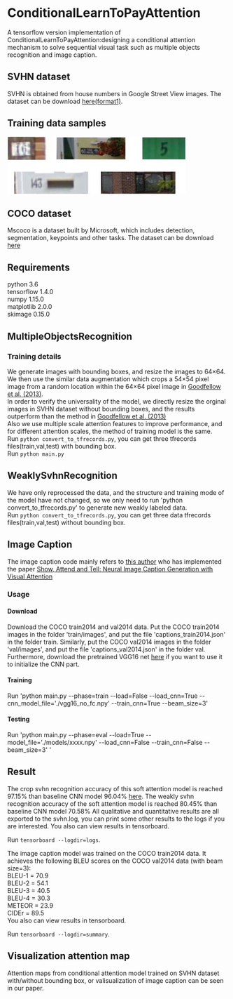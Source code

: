 # ConditionalLearnToPayAttention
A tensorflow version implementation of ConditionalLearnToPayAttention:designing a conditional attention mechanism to solve sequential visual task such as multiple objects recognition and image caption. 


## SVHN dataset
SVHN is obtained from house numbers in Google Street View images. The dataset can be download [here(format1)](http://ufldl.stanford.edu/housenumbers/).</br>

## Training data samples
![](https://github.com/caoquanjie/ConditionalLearnToPayAttention/raw/master/samples/sample.jpg)

## COCO dataset 
Mscoco is a dataset built by Microsoft, which includes detection, segmentation, keypoints and other tasks. The dataset can be download [here](http://cocodataset.org/#people)

## Requirements
python 3.6</br>
tensorflow 1.4.0</br>
numpy 1.15.0</br>
matplotlib 2.0.0</br>
skimage 0.15.0



## MultipleObjectsRecognition</br>
### Training details
We generate images with bounding boxes, and resize the images to 64×64. 
We then use the similar data augmentation which crops a 54×54 pixel image from a random location within the 64×64 pixel image in [Goodfellow et al. (2013)](https://arxiv.org/pdf/1312.6082).</br>
In order to verify the universality of the model, we directly resize the orginal images in SVHN dataset without bounding boxes, and the results outperform than the method in [Goodfellow et al. (2013)](https://arxiv.org/pdf/1312.6082)</br>
Also we use multiple scale attention features to improve performance, and for different attention scales, the method of training model is the same.</br>
Run `python convert_to_tfrecords.py`, you can get three tfrecords files(train,val,test) with bounding box.</br>
Run `python main.py`


## WeaklySvhnRecognition</br>
We have only reprocessed the data, and the structure and training mode of the model have not changed, so we only need to run 'python convert_to_tfrecords.py' to generate new weakly labeled data.</br>
Run `python convert_to_tfrecords.py`, you can get three data tfrecords files(train,val,test) without bounding box.</br>


## Image Caption
The image caption code mainly refers to [this author](https://github.com/DeepRNN/image_captioning) who has implemented the paper [Show, Attend and Tell: Neural Image Caption Generation with Visual Attention](https://arxiv.org/abs/1502.03044v1)
### Usage
#### Download
Download the COCO train2014 and val2014 data. Put the COCO train2014 images in the folder 'train/images', and put the file 'captions_train2014.json' in the folder train. 
Similarly, put the COCO val2014 images in the folder 'val/images', and put the file 'captions_val2014.json' in the folder val. 
Furthermore, download the pretrained VGG16 net [here](https://app.box.com/s/idt5khauxsamcg3y69jz13w6sc6122ph) if you want to use it to initialize the CNN part.</br>
#### Training
Run 'python main.py --phase=train --load=False --load_cnn=True --cnn_model_file='./vgg16_no_fc.npy' --train_cnn=True --beam_size=3'</br>
#### Testing
Run 'python main.py --phase=eval --load=True --model_file='./models/xxxx.npy' --load_cnn=False --train_cnn=False --beam_size=3' '
## Result
The crop svhn recognition accuracy of this soft attention model is reached 97.15% than baseline CNN model 96.04% [here](https://github.com/caoquanjie/SVHN-multi-digits-recogniton).
The weakly svhn recognition accuracy of the soft attention model is reached 80.45% than baseline CNN model 70.58%
All qualitative and quantitative results are all exported to the svhn.log, you can print some other results to the logs if you are interested.
You also can view results in tensorboard.</br>

Run `tensorboard --logdir=logs`.</br>

The image caption model was trained on the COCO train2014 data. It achieves the following BLEU scores on the COCO val2014 data (with beam size=3):</br>
BLEU-1 = 70.9</br>
BLEU-2 = 54.1</br>
BLEU-3 = 40.5</br>
BLEU-4 = 30.3</br>
METEOR = 23.9</br>
CIDEr = 89.5</br>
You also can view results in tensorboard.</br>

Run `tensorboard --logdir=summary`.</br>
## Visualization attention map 
Attention maps from conditional attention model trained on SVHN dataset with/without bounding box, or valisualization of image caption can be seen in our paper.

